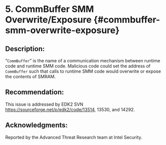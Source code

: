 <!--- @file
  commbuffer_smm_overwriteexposure.md for Security Advisory
  Copyright (c) 2018, Intel Corporation. All rights reserved.<BR>

  Redistribution and use in source (original document form) and 'compiled'
  forms (converted to PDF, epub, HTML and other formats) with or without
  modification, are permitted provided that the following conditions are met:

  1) Redistributions of source code (original document form) must retain the
     above copyright notice, this list of conditions and the following
     disclaimer as the first lines of this file unmodified.

  2) Redistributions in compiled form (transformed to other DTDs, converted to
     PDF, epub, HTML and other formats) must reproduce the above copyright
     notice, this list of conditions and the following disclaimer in the
     documentation and/or other materials provided with the distribution.

  THIS DOCUMENTATION IS PROVIDED BY TIANOCORE PROJECT "AS IS" AND ANY EXPRESS OR
  IMPLIED WARRANTIES, INCLUDING, BUT NOT LIMITED TO, THE IMPLIED WARRANTIES OF
  MERCHANTABILITY AND FITNESS FOR A PARTICULAR PURPOSE ARE DISCLAIMED. IN NO
  EVENT SHALL TIANOCORE PROJECT  BE LIABLE FOR ANY DIRECT, INDIRECT, INCIDENTAL,
  SPECIAL, EXEMPLARY, OR CONSEQUENTIAL DAMAGES (INCLUDING, BUT NOT LIMITED TO,
  PROCUREMENT OF SUBSTITUTE GOODS OR SERVICES; LOSS OF USE, DATA, OR PROFITS;
  OR BUSINESS INTERRUPTION) HOWEVER CAUSED AND ON ANY THEORY OF LIABILITY,
  WHETHER IN CONTRACT, STRICT LIABILITY, OR TORT (INCLUDING NEGLIGENCE OR
  OTHERWISE) ARISING IN ANY WAY OUT OF THE USE OF THIS DOCUMENTATION, EVEN IF
  ADVISED OF THE POSSIBILITY OF SUCH DAMAGE.

-->

# 5. CommBuffer SMM Overwrite/Exposure {#commbuffer-smm-overwrite-exposure}


## Description:


“```CommBuffer```” is the name of a communication mechanism between runtime code and runtime SMM code. Malicious code could set the address of ```CommBuffer``` such that calls to runtime SMM code would overwrite or expose the contents of SMRAM.


## Recommendation:


This issue is addressed by EDK2 SVN https://sourceforge.net/p/edk2/code/13514, 13530, and 14292.


## Acknowledgments:


Reported by the Advanced Threat Research team at Intel Security.

